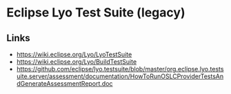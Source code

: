 # Eclipse Lyo Test Suite (legacy)

## Links

- https://wiki.eclipse.org/Lyo/LyoTestSuite
- https://wiki.eclipse.org/Lyo/BuildTestSuite
- https://github.com/eclipse/lyo.testsuite/blob/master/org.eclipse.lyo.testsuite.server/assessment/documentation/HowToRunOSLCProviderTestsAndGenerateAssessmentReport.doc

